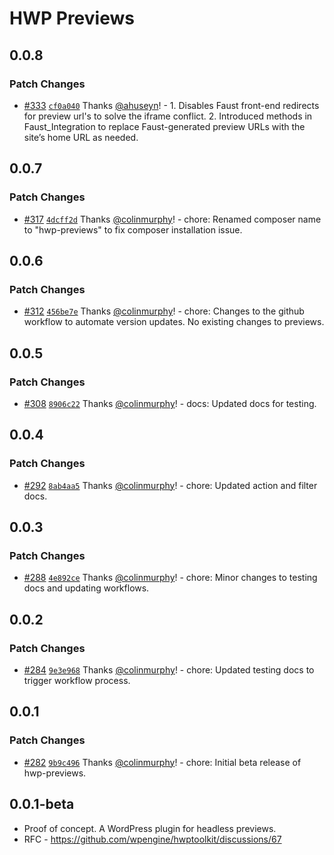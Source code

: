 # HWP Previews

## 0.0.8

### Patch Changes

- [#333](https://github.com/wpengine/hwptoolkit/pull/333) [`cf0a040`](https://github.com/wpengine/hwptoolkit/commit/cf0a0405ae04e0355745a81bf53b3c9065f10739) Thanks [@ahuseyn](https://github.com/ahuseyn)! - 1. Disables Faust front-end redirects for preview url's to solve the iframe conflict. 2. Introduced methods in Faust_Integration to replace Faust-generated preview URLs with the site’s home URL as needed.

## 0.0.7

### Patch Changes

- [#317](https://github.com/wpengine/hwptoolkit/pull/317) [`4dcff2d`](https://github.com/wpengine/hwptoolkit/commit/4dcff2dd2bbb36b62e525fa534b9d16faafaaa32) Thanks [@colinmurphy](https://github.com/colinmurphy)! - chore: Renamed composer name to "hwp-previews" to fix composer installation issue.

## 0.0.6

### Patch Changes

- [#312](https://github.com/wpengine/hwptoolkit/pull/312) [`456be7e`](https://github.com/wpengine/hwptoolkit/commit/456be7e7e477c547a6bf0a1c004639857ec4717d) Thanks [@colinmurphy](https://github.com/colinmurphy)! - chore: Changes to the github workflow to automate version updates. No existing changes to previews.

## 0.0.5

### Patch Changes

- [#308](https://github.com/wpengine/hwptoolkit/pull/308) [`8906c22`](https://github.com/wpengine/hwptoolkit/commit/8906c22fa5192776f80bd69325037ec261dee64c) Thanks [@colinmurphy](https://github.com/colinmurphy)! - docs: Updated docs for testing.

## 0.0.4

### Patch Changes

- [#292](https://github.com/wpengine/hwptoolkit/pull/292) [`8ab4aa5`](https://github.com/wpengine/hwptoolkit/commit/8ab4aa54c9595320e63315aae78dd899f54e81f3) Thanks [@colinmurphy](https://github.com/colinmurphy)! - chore: Updated action and filter docs.

## 0.0.3

### Patch Changes

- [#288](https://github.com/wpengine/hwptoolkit/pull/288) [`4e892ce`](https://github.com/wpengine/hwptoolkit/commit/4e892ce6474b7751c254211f0561d08dd698e5f3) Thanks [@colinmurphy](https://github.com/colinmurphy)! - chore: Minor changes to testing docs and updating workflows.

## 0.0.2

### Patch Changes

- [#284](https://github.com/wpengine/hwptoolkit/pull/284) [`9e3e968`](https://github.com/wpengine/hwptoolkit/commit/9e3e968c2cb8e09071a80f096a3a1f4b65aaba81) Thanks [@colinmurphy](https://github.com/colinmurphy)! - chore: Updated testing docs to trigger workflow process.

## 0.0.1

### Patch Changes

- [#282](https://github.com/wpengine/hwptoolkit/pull/282) [`9b9c496`](https://github.com/wpengine/hwptoolkit/commit/9b9c4968c3f83bb456e73d07845976e0b180e42a) Thanks [@colinmurphy](https://github.com/colinmurphy)! - chore: Initial beta release of hwp-previews.

## 0.0.1-beta

- Proof of concept. A WordPress plugin for headless previews.
- RFC - https://github.com/wpengine/hwptoolkit/discussions/67
